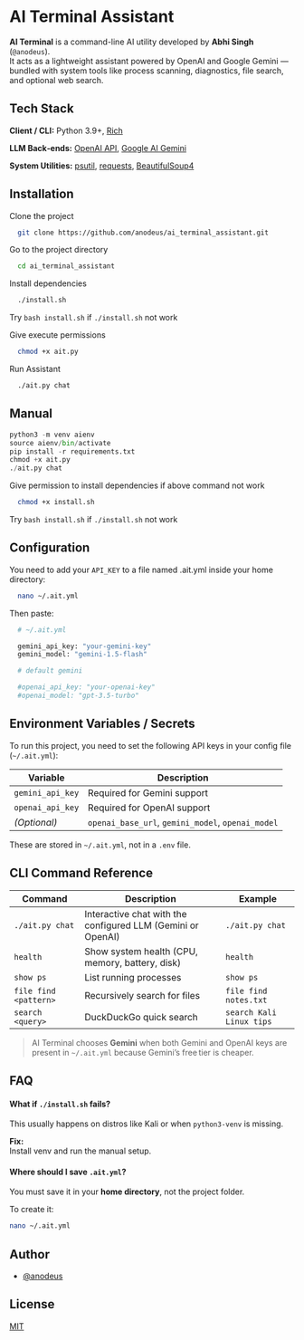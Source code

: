 
# AI Terminal Assistant


**AI Terminal** is a command-line AI utility developed by **Abhi Singh** (`@anodeus`).  
It acts as a lightweight assistant powered by OpenAI and Google Gemini — bundled with system tools like process scanning, diagnostics, file search, and optional web search.



## Tech Stack

**Client / CLI:** Python 3.9+, [Rich](https://rich.readthedocs.io)

**LLM Back‑ends:** [OpenAI API](https://platform.openai.com/), [Google AI Gemini](https://ai.google.dev/)

**System Utilities:** [psutil](https://pypi.org/project/psutil/), [requests](https://pypi.org/project/requests/), [BeautifulSoup4](https://pypi.org/project/beautifulsoup4/)


## Installation

Clone the project

```bash
  git clone https://github.com/anodeus/ai_terminal_assistant.git
```

Go to the project directory

```bash
  cd ai_terminal_assistant
```
Install dependencies

```bash
  ./install.sh 
```
Try `bash install.sh` if `./install.sh` not work

Give execute permissions

```bash
  chmod +x ait.py
```

Run Assistant

```bash
  ./ait.py chat
```


## Manual

```python
python3 -m venv aienv
source aienv/bin/activate
pip install -r requirements.txt
chmod +x ait.py
./ait.py chat
```
Give permission to install dependencies if above command not work
```bash
  chmod +x install.sh
```
Try `bash install.sh` if `./install.sh` not work

## Configuration

You need to add your `API_KEY` to a file named .ait.yml inside your home directory:

```bash
  nano ~/.ait.yml
```
Then paste:
```bash
  # ~/.ait.yml

  gemini_api_key: "your‑gemini‑key"
  gemini_model: "gemini-1.5-flash"

  # default gemini

  #openai_api_key: "your‑openai‑key"
  #openai_model: "gpt-3.5-turbo"
```
    

## Environment Variables / Secrets

To run this project, you need to set the following API keys in your config file (`~/.ait.yml`):

| Variable           | Description                       |
|--------------------|-----------------------------------|
| `gemini_api_key`   | Required for Gemini support       |
| `openai_api_key`   | Required for OpenAI support       |
| *(Optional)*       | `openai_base_url`, `gemini_model`, `openai_model` |

These are stored in `~/.ait.yml`, not in a `.env` file.


## CLI Command Reference

| Command | Description | Example |
|---------|-------------|---------|
| `./ait.py chat` | Interactive chat with the configured LLM (Gemini or OpenAI) | `./ait.py chat` |
| `health` | Show system health (CPU, memory, battery, disk) | `health` |
| `show ps` | List running processes | `show ps` |
| `file find <pattern>` | Recursively search for files | `file find notes.txt` |
| `search <query>` | DuckDuckGo quick search | `search Kali Linux tips` |

> AI Terminal chooses **Gemini** when both Gemini and OpenAI keys are present in `~/.ait.yml` because Gemini’s free tier is cheaper.


##  FAQ

####  What if `./install.sh` fails?

This usually happens on distros like Kali or when `python3-venv` is missing.

**Fix:**  
Install venv and run the manual setup.

#### Where should I save `.ait.yml`?

You must save it in your **home directory**, not the project folder.

To create it:

```bash
nano ~/.ait.yml

```
## Author

- [@anodeus](https://www.github.com/anodeus)


## License

[MIT](https://choosealicense.com/licenses/mit/)

